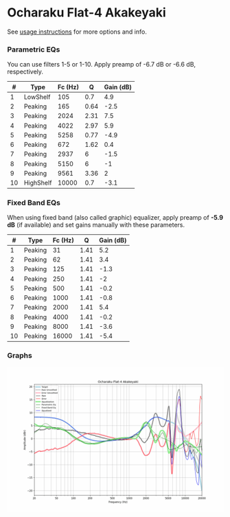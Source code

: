 # Ocharaku Flat-4 Akakeyaki
See [usage instructions](https://github.com/jaakkopasanen/AutoEq#usage) for more options and info.

### Parametric EQs
You can use filters 1-5 or 1-10. Apply preamp of -6.7 dB or -6.6 dB, respectively.

|   # | Type      |   Fc (Hz) |    Q |   Gain (dB) |
|-----|-----------|-----------|------|-------------|
|   1 | LowShelf  |       105 | 0.7  |         4.9 |
|   2 | Peaking   |       165 | 0.64 |        -2.5 |
|   3 | Peaking   |      2024 | 2.31 |         7.5 |
|   4 | Peaking   |      4022 | 2.97 |         5.9 |
|   5 | Peaking   |      5258 | 0.77 |        -4.9 |
|   6 | Peaking   |       672 | 1.62 |         0.4 |
|   7 | Peaking   |      2937 | 6    |        -1.5 |
|   8 | Peaking   |      5150 | 6    |        -1   |
|   9 | Peaking   |      9561 | 3.36 |         2   |
|  10 | HighShelf |     10000 | 0.7  |        -3.1 |

### Fixed Band EQs
When using fixed band (also called graphic) equalizer, apply preamp of **-5.9 dB** (if available) and set gains manually with these parameters.

|   # | Type    |   Fc (Hz) |    Q |   Gain (dB) |
|-----|---------|-----------|------|-------------|
|   1 | Peaking |        31 | 1.41 |         5.2 |
|   2 | Peaking |        62 | 1.41 |         3.4 |
|   3 | Peaking |       125 | 1.41 |        -1.3 |
|   4 | Peaking |       250 | 1.41 |        -2   |
|   5 | Peaking |       500 | 1.41 |        -0.2 |
|   6 | Peaking |      1000 | 1.41 |        -0.8 |
|   7 | Peaking |      2000 | 1.41 |         5.4 |
|   8 | Peaking |      4000 | 1.41 |        -0.2 |
|   9 | Peaking |      8000 | 1.41 |        -3.6 |
|  10 | Peaking |     16000 | 1.41 |        -5.4 |

### Graphs
![](./Ocharaku%20Flat-4%20Akakeyaki.png)
